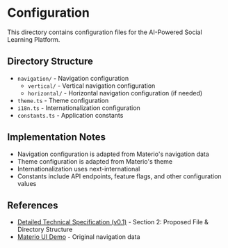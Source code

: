 # Configuration

This directory contains configuration files for the AI-Powered Social Learning Platform.

## Directory Structure

- `navigation/` - Navigation configuration
  - `vertical/` - Vertical navigation configuration
  - `horizontal/` - Horizontal navigation configuration (if needed)
- `theme.ts` - Theme configuration
- `i18n.ts` - Internationalization configuration
- `constants.ts` - Application constants

## Implementation Notes

- Navigation configuration is adapted from Materio's navigation data
- Theme configuration is adapted from Materio's theme
- Internationalization uses next-international
- Constants include API endpoints, feature flags, and other configuration values

## References

- [Detailed Technical Specification (v0.1)](../../Detailed%20Technical%20Specification%20(v0.1).md) - Section 2: Proposed File & Directory Structure
- [Materio UI Demo](../../materio-mui-demo/src/data/navigation) - Original navigation data
